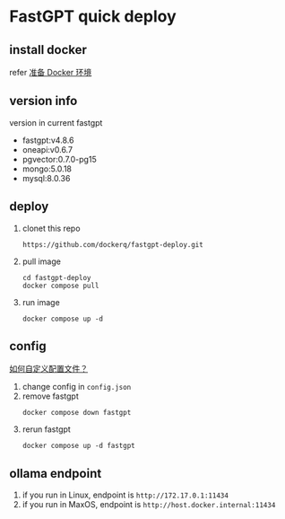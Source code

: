 # FastGPT quick deploy

## install docker
refer [准备 Docker 环境](https://doc.fastgpt.in/docs/development/docker/#2-%e5%87%86%e5%a4%87-docker-%e7%8e%af%e5%a2%83)

## version info
version in current fastgpt
- fastgpt:v4.8.6
- oneapi:v0.6.7
- pgvector:0.7.0-pg15
- mongo:5.0.18
- mysql:8.0.36

## deploy

1. clonet this repo
    ```shell
    https://github.com/dockerq/fastgpt-deploy.git
    ```
2. pull image
    ```shell
    cd fastgpt-deploy
    docker compose pull
    ```
3. run image
    ```shell
    docker compose up -d
    ```

## config
[如何自定义配置文件？](https://doc.fastgpt.in/docs/development/docker/#%e5%a6%82%e4%bd%95%e8%87%aa%e5%ae%9a%e4%b9%89%e9%85%8d%e7%bd%ae%e6%96%87%e4%bb%b6)

1. change config in `config.json`
2. remove fastgpt
    ```shell
    docker compose down fastgpt
    ```
3. rerun fastgpt
    ```shell
    docker compose up -d fastgpt
    ```

## ollama endpoint
1. if you run in Linux, endpoint is `http://172.17.0.1:11434`
1. if you run in MaxOS, endpoint is `http://host.docker.internal:11434`